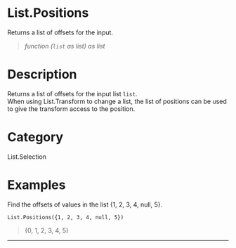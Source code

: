 ﻿# List.Positions
Returns a list of offsets for the input.
> _function (<code>list</code> as list) as list_
# Description 
Returns a list of offsets for the input list <code>list</code>.  
    When using List.Transform to change a list, the list of positions can be used to give the transform access to the position.

# Category 
List.Selection
# Examples 
Find the offsets of values in the list {1, 2, 3, 4, null, 5}.
```
List.Positions({1, 2, 3, 4, null, 5})
```
> {0, 1, 2, 3, 4, 5}
***
